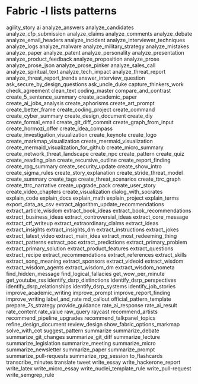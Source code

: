 # Fabric -l lists patterns

agility_story
ai
analyze_answers
analyze_candidates
analyze_cfp_submission
analyze_claims
analyze_comments
analyze_debate
analyze_email_headers
analyze_incident
analyze_interviewer_techniques
analyze_logs
analyze_malware
analyze_military_strategy
analyze_mistakes
analyze_paper
analyze_patent
analyze_personality
analyze_presentation
analyze_product_feedback
analyze_proposition
analyze_prose
analyze_prose_json
analyze_prose_pinker
analyze_sales_call
analyze_spiritual_text
analyze_tech_impact
analyze_threat_report
analyze_threat_report_trends
answer_interview_question
ask_secure_by_design_questions
ask_uncle_duke
capture_thinkers_work
check_agreement
clean_text
coding_master
compare_and_contrast
create_5_sentence_summary
create_academic_paper
create_ai_jobs_analysis
create_aphorisms
create_art_prompt
create_better_frame
create_coding_project
create_command
create_cyber_summary
create_design_document
create_diy
create_formal_email
create_git_diff_commit
create_graph_from_input
create_hormozi_offer
create_idea_compass
create_investigation_visualization
create_keynote
create_logo
create_markmap_visualization
create_mermaid_visualization
create_mermaid_visualization_for_github
create_micro_summary
create_network_threat_landscape
create_npc
create_pattern
create_quiz
create_reading_plan
create_recursive_outline
create_report_finding
create_rpg_summary
create_security_update
create_show_intro
create_sigma_rules
create_story_explanation
create_stride_threat_model
create_summary
create_tags
create_threat_scenarios
create_ttrc_graph
create_ttrc_narrative
create_upgrade_pack
create_user_story
create_video_chapters
create_visualization
dialog_with_socrates
explain_code
explain_docs
explain_math
explain_project
explain_terms
export_data_as_csv
extract_algorithm_update_recommendations
extract_article_wisdom
extract_book_ideas
extract_book_recommendations
extract_business_ideas
extract_controversial_ideas
extract_core_message
extract_ctf_writeup
extract_extraordinary_claims
extract_ideas
extract_insights
extract_insights_dm
extract_instructions
extract_jokes
extract_latest_video
extract_main_idea
extract_most_redeeming_thing
extract_patterns
extract_poc
extract_predictions
extract_primary_problem
extract_primary_solution
extract_product_features
extract_questions
extract_recipe
extract_recommendations
extract_references
extract_skills
extract_song_meaning
extract_sponsors
extract_videoid
extract_wisdom
extract_wisdom_agents
extract_wisdom_dm
extract_wisdom_nometa
find_hidden_message
find_logical_fallacies
get_wow_per_minute
get_youtube_rss
identify_dsrp_distinctions
identify_dsrp_perspectives
identify_dsrp_relationships
identify_dsrp_systems
identify_job_stories
improve_academic_writing
improve_prompt
improve_report_finding
improve_writing
label_and_rate
md_callout
official_pattern_template
prepare_7s_strategy
provide_guidance
rate_ai_response
rate_ai_result
rate_content
rate_value
raw_query
raycast
recommend_artists
recommend_pipeline_upgrades
recommend_talkpanel_topics
refine_design_document
review_design
show_fabric_options_markmap
solve_with_cot
suggest_pattern
summarize
summarize_debate
summarize_git_changes
summarize_git_diff
summarize_lecture
summarize_legislation
summarize_meeting
summarize_micro
summarize_newsletter
summarize_paper
summarize_prompt
summarize_pull-requests
summarize_rpg_session
to_flashcards
transcribe_minutes
translate
tweet
write_essay
write_hackerone_report
write_latex
write_micro_essay
write_nuclei_template_rule
write_pull-request
write_semgrep_rule
